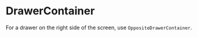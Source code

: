 # DrawerContainer
<!-- seeAlso: OppositeDrawerContainer -->

For a drawer on the right side of the screen, use `OppositeDrawerContainer`.